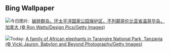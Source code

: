 ## Bing Wallpaper
![](https://www.bing.com/th?id=OHR.PacificRimNationalPark_ZH-CN5809123424_UHD.jpg&w=1000)今日图片: &nbsp;[破碎群岛，环太平洋国家公园保护区，不列颠哥伦比亚省温哥华岛，加拿大 (© Ron Watts/Design Pics/Getty Images)](https://www.bing.com/th?id=OHR.PacificRimNationalPark_ZH-CN5809123424_UHD.jpg)
<br><br/>
![](https://www.bing.com/th?id=OHR.TarangireElephants_EN-US8865263185_UHD.jpg&w=1000)Today: [A family of African elephants in Tarangire National Park, Tanzania (© Vicki Jauron, Babylon and Beyond Photography/Getty Images)](https://www.bing.com/th?id=OHR.TarangireElephants_EN-US8865263185_UHD.jpg)
<br><br/>
